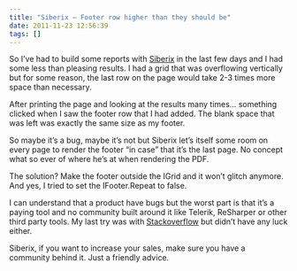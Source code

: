 ```yaml
---
title: "Siberix – Footer row higher than they should be"
date: 2011-11-23 12:56:39
tags: []
---
```


So I’ve had to build some reports with [Siberix](http://www.siberix.com/) in the last few days and I had some less than pleasing results. I had a grid that was overflowing vertically but for some reason, the last row on the page would take 2-3 times more space than necessary.

After printing the page and looking at the results many times… something clicked when I saw the footer row that I had added. The blank space that was left was exactly the same size as my footer.

So maybe it’s a bug, maybe it’s not but Siberix let’s itself some room on every page to render the footer “in case” that it’s the last page. No concept what so ever of where he’s at when rendering the PDF.

The solution? Make the footer outside the IGrid and it won’t glitch anymore. And yes, I tried to set the IFooter.Repeat to false.

I can understand that a product have bugs but the worst part is that it’s a paying tool and no community built around it like Telerik, ReSharper or other third party tools. My last try was with [Stackoverflow](http://www.stackoverflow.com) but didn’t have any luck either.

Siberix, if you want to increase your sales, make sure you have a community behind it. Just a friendly advice.